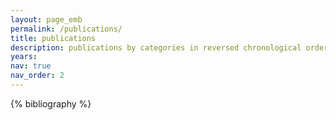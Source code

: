 ```yaml
---
layout: page_emb
permalink: /publications/
title: publications
description: publications by categories in reversed chronological order. generated by jekyll-scholar.
years: 
nav: true
nav_order: 2
---
```

<!-- _pages/publications.md -->
<div class="publications">

{% bibliography %}

</div>
